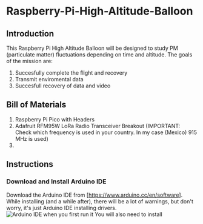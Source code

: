 # Raspberry-Pi-High-Altitude-Balloon
## Introduction
This Raspberry Pi High Altitude Balloon will be designed to study PM (particulate matter) fluctuations depending on time and altitude. The goals of the mission are:
1. Succesfully complete the flight and recovery
2. Transmit enviromental data
3. Succesfull recovery of data and video

## Bill of Materials
1. Raspberry Pi Pico with Headers
2. Adafruit RFM95W LoRa Radio Transceiver Breakout (IMPORTANT: Check which frequency is used in your country. In my case (Mexico) 915 MHz is used)
3. 
## Instructions
### Download and Install Arduino IDE
Download the Arduino IDE from [https://www.arduino.cc/en/software]. While installing (and a while after), there will be a lot of warnings, but don't worry, it's just Arduino IDE installing drivers.
![Arduino IDE when you first run it](https://user-images.githubusercontent.com/107514703/180049931-a1dbbef8-35b9-416e-b68d-97752d9cec96.png)
You will also need to install
